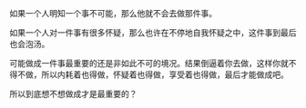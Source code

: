 如果一个人明知一个事不可能，那么他就不会去做那件事。

如果一个人对一件事有很多怀疑，那么也许在不停地自我怀疑之中，这件事到最后也会泡汤。

可能做成一件事最重要的还是非如此不可的境况。结果倒逼着你去做，这样你就不得不做，所以内耗着也得做，怀疑着也得做，享受着也得做，最后才能做成吧。

所以到底想不想做成才是最重要的？
